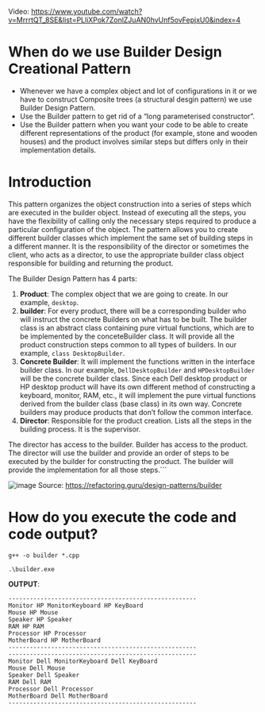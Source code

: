 Video: https://www.youtube.com/watch?v=MrrrtQT_8SE&list=PLliXPok7ZonlZJuAN0hvUnf5ovFepjxU0&index=4

# When do we use Builder Design Creational Pattern
- Whenever we have a complex object and lot of configurations in it or we have to construct Composite trees (a structural desgin pattern) we use Builder Design Pattern. 
- Use the Builder pattern to get rid of a “long parameterised constructor”.
- Use the Builder pattern when you want your code to be able to create different representations of the product (for example, stone and wooden houses) and the product involves similar steps but differs only in their implementation details.

# Introduction
This pattern organizes the object construction into a series of steps which are executed in the builder object. Instead of executing all the steps, you have the flexibility of calling only the necessary steps required to produce a particular configuration of the object. The pattern allows you to create different builder classes which implement the same set of building steps in a different manner. It is the responsibility of the director or sometimes the client, who acts as a director, to use the appropriate builder class object responsible for building and returning the product.

The Builder Design Pattern has 4 parts:
1. **Product**: The complex object that we are going to create. In our example, ```desktop```.
2. **builder**: For every product, there will be a corresponding builder who will instruct the concrete Builders on what has to be built. The builder class is an abstract class containing pure virtual functions, which are to be implemented by the conceteBuilder class. It will provide all the product construction steps common to all types of builders. In our example, ```class DesktopBuilder```.
3. **Concrete Builder**: It will implement the functions written in the interface builder class. In our example, ```DellDesktopBuilder``` and ```HPDesktopBuilder``` will be the concrete builder class. Since each Dell desktop product or HP desktop product will have its own different method of constructing a keyboard, monitor, RAM, etc., it will implement the pure virtual functions derived from the builder class (base class) in its own way. Concrete builders may produce products that don’t follow the common interface.
4. **Director**: Responsible for the product creation. Lists all the steps in the building process. It is the supervisor. 

The director has access to the builder. Builder has access to the product. The director will use the builder and provide an order of steps to be executed by the builder for constructing the product. The builder will provide the implementation for all those steps.```

![image](https://github.com/user-attachments/assets/c1aef1ad-46a2-4175-ba39-a6477057b928)
Source: https://refactoring.guru/design-patterns/builder
# How do you execute the code and code output?

```g++ -o builder *.cpp```

```.\builder.exe```

**OUTPUT**:
```
-----------------------------------------------------
Monitor HP MonitorKeyboard HP KeyBoard
Mouse HP Mouse
Speaker HP Speaker
RAM HP RAM
Processor HP Processor
MotherBoard HP MotherBoard
-----------------------------------------------------
-----------------------------------------------------
Monitor Dell MonitorKeyboard Dell KeyBoard
Mouse Dell Mouse
Speaker Dell Speaker
RAM Dell RAM
Processor Dell Processor
MotherBoard Dell MotherBoard
----------------------------------------------------- 
```
